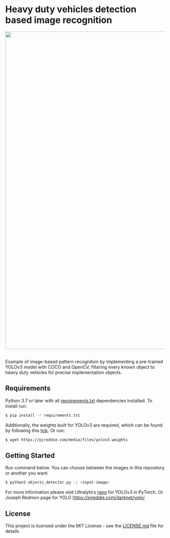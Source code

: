 # Heavy duty vehicles detection based image recognition

<img src="https://user-images.githubusercontent.com/40376561/94055186-38575c00-fda2-11ea-89e4-ee634c32b99c.png" width="1000">
&nbsp

Example of image-based pattern recognition by implementing a pre-trained YOLOv3 model with COCO and OpenCV, filtering every known object to heavy duty vehicles for precise implementation objects.

## Requirements

Python 3.7 or later with all [requirements.txt](https://github.com/AlejandroGonzalR/image-object-detection/blob/master/requirements.txt) dependencies installed. To install run:

```bash
$ pip install -r requirements.txt
```

Additionally, the weights built for YOLOv3 are required, which can be found by following this [link](https://pjreddie.com/media/files/yolov3.weights). Or run:

```bash
$ wget https://pjreddie.com/media/files/yolov3.weights
```

## Getting Started

Run command below. You can choose between the images in this repository or another you want.

```bash
$ python3 objects_detector.py -i <input-image>
```

For more information please visit Ultralytics [repo](https://github.com/ultralytics/yolov3) for YOLOv3 in PyTorch. Or Joseph Redmon page for YOLO  https://pjreddie.com/darknet/yolo/.

## License

This project is licensed under the MIT License - see the [LICENSE.md](LICENSE.md) file for details
